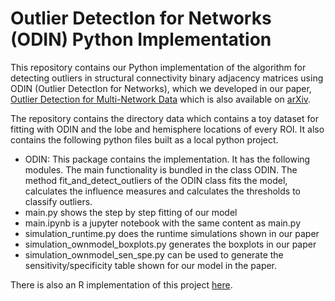 # Outlier DetectIon for Networks (ODIN) Python Implementation

This repository contains our Python implementation of the algorithm for detecting outliers in structural connectivity binary adjacency matrices using ODIN (Outlier DetectIon for Networks), which we developed in our paper, [Outlier Detection for Multi-Network Data](
https://doi.org/10.1093/bioinformatics/btac431) which is also available on [arXiv](https://arxiv.org/abs/2205.06398). 

The repository contains the directory data which contains a toy dataset for fitting with ODIN and the lobe and hemisphere locations of every ROI. It also contains the following python files built as a local python project.

- ODIN: This package contains the implementation. It has the following modules. The main functionality is bundled in
  the class ODIN. The method fit_and_detect_outliers of the ODIN class fits the model, calculates the influence measures and calculates the thresholds to classify outliers.
- main.py shows the step by step fitting of our model
- main.ipynb is a jupyter notebook with the same content as main.py
- simulation_runtime.py does the runtime simulations shown in our paper
- simulation_ownmodel_boxplots.py generates the boxplots in our paper
- simulation_ownmodel_sen_spe.py can be used to generate the sensitivity/specificity table shown for our model in the paper.

There is also an R implementation of this project [here](https://github.com/pritamdey/ODIN-r).
